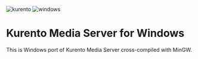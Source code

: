 ![kurento](https://camo.githubusercontent.com/badfdbefe51b324604b0fd316967579a682d9191/68747470733a2f2f7365637572652e67726176617461722e636f6d2f6176617461722f32316132613132633536623261393163383931386435373739663137373862663f733d313230)
![windows](https://pp.vk.me/c631426/v631426037/19fbc/b38wURkcnMY.jpg)
# Kurento Media Server for Windows

This is Windows port of Kurento Media Server cross-compiled with MinGW.
